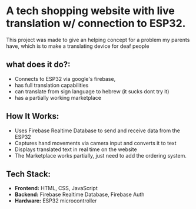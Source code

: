 # A tech shopping website with live translation w/ connection to ESP32. 

This project was made to give an helping concept for a problem my parents have, which is to make a translating device for deaf people

## what does it do?:
- Connects to ESP32 via google's firebase,
- has full translation capabilities   
- can translate from sign language to hebrew (it sucks dont try it)   
- has a partially working marketplace  

## How It Works:
- Uses Firebase Realtime Database to send and receive data from the ESP32  
- Captures hand movements via camera input and converts it to text  
- Displays translated text in real time on the website  
- The Marketplace works partially, just need to add the ordering system.  

## Tech Stack:
- **Frontend:** HTML, CSS, JavaScript  
- **Backend:** Firebase Realtime Database, Firebase Auth  
- **Hardware:** ESP32 microcontroller  
